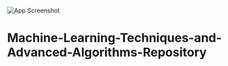 ![App Screenshot](https://media.springernature.com/full/springer-static/image/art%3A10.1038%2Fs42005-021-00549-9/MediaObjects/42005_2021_549_Fig1_HTML.png?as=webp)
# Machine-Learning-Techniques-and-Advanced-Algorithms-Repository
